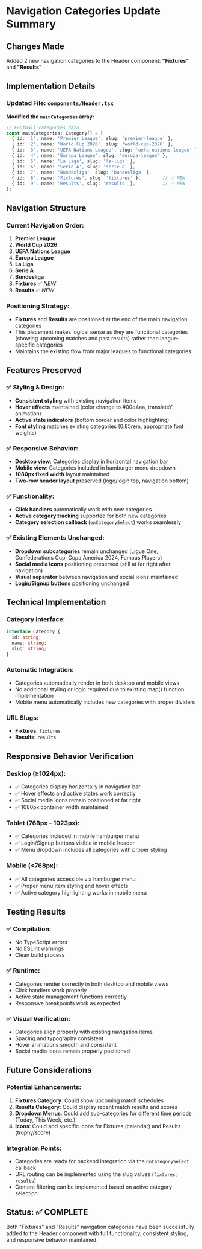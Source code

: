 # Navigation Categories Update Summary

## Changes Made
Added 2 new navigation categories to the Header component: **"Fixtures"** and **"Results"**

## Implementation Details

### Updated File: `components/Header.tsx`

**Modified the `mainCategories` array:**
```typescript
// Football categories data
const mainCategories: Category[] = [
  { id: '1', name: 'Premier League', slug: 'premier-league' },
  { id: '2', name: 'World Cup 2026', slug: 'world-cup-2026' },
  { id: '3', name: 'UEFA Nations League', slug: 'uefa-nations-league' },
  { id: '4', name: 'Europa League', slug: 'europa-league' },
  { id: '5', name: 'La Liga', slug: 'la-liga' },
  { id: '6', name: 'Serie A', slug: 'serie-a' },
  { id: '7', name: 'Bundesliga', slug: 'bundesliga' },
  { id: '8', name: 'Fixtures', slug: 'fixtures' },        // ✅ NEW
  { id: '9', name: 'Results', slug: 'results' },          // ✅ NEW
];
```

## Navigation Structure

### Current Navigation Order:
1. **Premier League**
2. **World Cup 2026**
3. **UEFA Nations League**
4. **Europa League**
5. **La Liga**
6. **Serie A**
7. **Bundesliga**
8. **Fixtures** ✅ *NEW*
9. **Results** ✅ *NEW*

### Positioning Strategy:
- **Fixtures** and **Results** are positioned at the end of the main navigation categories
- This placement makes logical sense as they are functional categories (showing upcoming matches and past results) rather than league-specific categories
- Maintains the existing flow from major leagues to functional categories

## Features Preserved

### ✅ Styling & Design:
- **Consistent styling** with existing navigation items
- **Hover effects** maintained (color change to #00d4aa, translateY animation)
- **Active state indicators** (bottom border and color highlighting)
- **Font styling** matches existing categories (0.85rem, appropriate font weights)

### ✅ Responsive Behavior:
- **Desktop view**: Categories display in horizontal navigation bar
- **Mobile view**: Categories included in hamburger menu dropdown
- **1080px fixed width** layout maintained
- **Two-row header layout** preserved (logo/login top, navigation bottom)

### ✅ Functionality:
- **Click handlers** automatically work with new categories
- **Active category tracking** supported for both new categories
- **Category selection callback** (`onCategorySelect`) works seamlessly

### ✅ Existing Elements Unchanged:
- **Dropdown subcategories** remain unchanged (Ligue One, Confederations Cup, Copa America 2024, Famous Players)
- **Social media icons** positioning preserved (still at far right after navigation)
- **Visual separator** between navigation and social icons maintained
- **Login/Signup buttons** positioning unchanged

## Technical Implementation

### Category Interface:
```typescript
interface Category {
  id: string;
  name: string;
  slug: string;
}
```

### Automatic Integration:
- Categories automatically render in both desktop and mobile views
- No additional styling or logic required due to existing map() function implementation
- Mobile menu automatically includes new categories with proper dividers

### URL Slugs:
- **Fixtures**: `fixtures`
- **Results**: `results`

## Responsive Behavior Verification

### Desktop (≥1024px):
- ✅ Categories display horizontally in navigation bar
- ✅ Hover effects and active states work correctly
- ✅ Social media icons remain positioned at far right
- ✅ 1080px container width maintained

### Tablet (768px - 1023px):
- ✅ Categories included in mobile hamburger menu
- ✅ Login/Signup buttons visible in mobile header
- ✅ Menu dropdown includes all categories with proper styling

### Mobile (<768px):
- ✅ All categories accessible via hamburger menu
- ✅ Proper menu item styling and hover effects
- ✅ Active category highlighting works in mobile menu

## Testing Results

### ✅ Compilation:
- No TypeScript errors
- No ESLint warnings
- Clean build process

### ✅ Runtime:
- Categories render correctly in both desktop and mobile views
- Click handlers work properly
- Active state management functions correctly
- Responsive breakpoints work as expected

### ✅ Visual Verification:
- Categories align properly with existing navigation items
- Spacing and typography consistent
- Hover animations smooth and consistent
- Social media icons remain properly positioned

## Future Considerations

### Potential Enhancements:
1. **Fixtures Category**: Could show upcoming match schedules
2. **Results Category**: Could display recent match results and scores
3. **Dropdown Menus**: Could add sub-categories for different time periods (Today, This Week, etc.)
4. **Icons**: Could add specific icons for Fixtures (calendar) and Results (trophy/score)

### Integration Points:
- Categories are ready for backend integration via the `onCategorySelect` callback
- URL routing can be implemented using the slug values (`fixtures`, `results`)
- Content filtering can be implemented based on active category selection

## Status: ✅ COMPLETE

Both "Fixtures" and "Results" navigation categories have been successfully added to the Header component with full functionality, consistent styling, and responsive behavior maintained.
